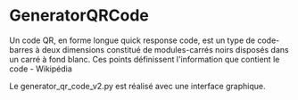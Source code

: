 # GeneratorQRCode

Un code QR, en forme longue quick response code, est un type de code-barres à deux dimensions constitué de modules-carrés noirs disposés dans un carré à fond blanc. Ces points définissent l'information que contient le code - Wikipédia

Le generator_qr_code_v2.py est réalisé avec une interface graphique.
